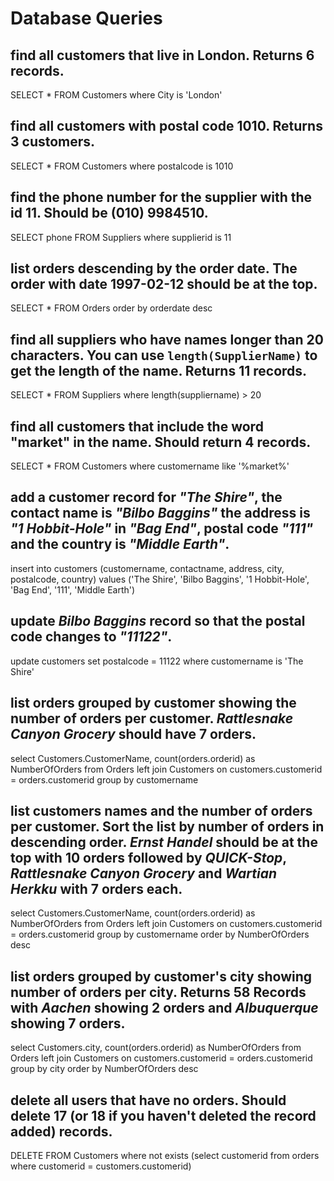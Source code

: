 # Database Queries

## find all customers that live in London. Returns 6 records.

SELECT * FROM Customers where City is 'London'

## find all customers with postal code 1010. Returns 3 customers.

SELECT * FROM Customers where postalcode is 1010

## find the phone number for the supplier with the id 11. Should be (010) 9984510.

SELECT phone FROM Suppliers where supplierid is 11

## list orders descending by the order date. The order with date 1997-02-12 should be at the top.

SELECT * FROM Orders order by orderdate desc

## find all suppliers who have names longer than 20 characters. You can use `length(SupplierName)` to get the length of the name. Returns 11 records.

SELECT * FROM Suppliers where length(suppliername) > 20

## find all customers that include the word "market" in the name. Should return 4 records.

SELECT * FROM Customers where customername like '%market%'

## add a customer record for _"The Shire"_, the contact name is _"Bilbo Baggins"_ the address is _"1 Hobbit-Hole"_ in _"Bag End"_, postal code _"111"_ and the country is _"Middle Earth"_.

insert into customers (customername, contactname, address, city, postalcode, country) values ('The Shire', 'Bilbo Baggins', '1 Hobbit-Hole', 'Bag End', '111', 'Middle Earth')

## update _Bilbo Baggins_ record so that the postal code changes to _"11122"_.

update customers set postalcode = 11122 where customername is 'The Shire'

## list orders grouped by customer showing the number of orders per customer. _Rattlesnake Canyon Grocery_ should have 7 orders.

select Customers.CustomerName, count(orders.orderid) as NumberOfOrders from Orders
left join Customers on customers.customerid = orders.customerid
group by customername

## list customers names and the number of orders per customer. Sort the list by number of orders in descending order. _Ernst Handel_ should be at the top with 10 orders followed by _QUICK-Stop_, _Rattlesnake Canyon Grocery_ and _Wartian Herkku_ with 7 orders each.

select Customers.CustomerName, count(orders.orderid) as NumberOfOrders from Orders
left join Customers on customers.customerid = orders.customerid
group by customername order by NumberOfOrders desc

## list orders grouped by customer's city showing number of orders per city. Returns 58 Records with _Aachen_ showing 2 orders and _Albuquerque_ showing 7 orders.

select Customers.city, count(orders.orderid) as NumberOfOrders from Orders
left join Customers on customers.customerid = orders.customerid
group by city order by NumberOfOrders desc

## delete all users that have no orders. Should delete 17 (or 18 if you haven't deleted the record added) records.

DELETE FROM Customers where not exists (select customerid from orders where customerid = customers.customerid) 